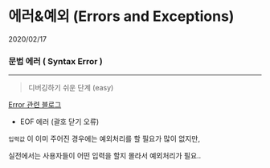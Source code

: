 # 에러&예외 (Errors and Exceptions)

2020/02/17



### 문법 에러 ( Syntax Error )

___

> 디버깅하기 쉬운 단계 (easy)



[Error 관련 블로그](https://m.blog.naver.com/PostView.nhn?blogId=hafs_snu&logNo=220849429781&proxyReferer=https%3A%2F%2Fwww.google.com%2F)





- EOF 에러 (괄호 닫기 오류)





`입력값` 이 이미 주어진 경우에는 예외처리를 할 필요가 많이 없지만,

실전에서는 사용자들이 어떤 입력을 할지 몰라서 예외처리가 필요..